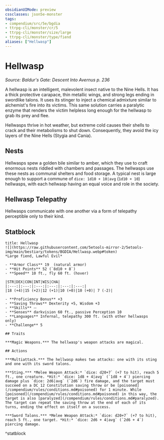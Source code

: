 ```yaml
---
obsidianUIMode: preview
cssclasses: json5e-monster
tags:
- compendium/src/5e/bgdia
- ttrpg-cli/monster/cr/5
- ttrpg-cli/monster/size/large
- ttrpg-cli/monster/type/fiend
aliases: ["Hellwasp"]
---
```

# Hellwasp
*Source: Baldur's Gate: Descent Into Avernus p. 236*  

A hellwasp is an intelligent, malevolent insect native to the Nine Hells. It has a thick protective carapace, thin metallic wings, and strong legs ending in swordlike talons. It uses its stinger to inject a chemical admixture similar to alchemist's fire into its victims. This same solution carries a paralytic enzyme that renders the victim helpless long enough for the hellwasp to grab its prey and flee.

Hellwasps thrive in hot weather, but extreme cold causes their shells to crack and their metabolisms to shut down. Consequently, they avoid the icy layers of the Nine Hells (Stygia and Cania).

## Nests

Hellwasps spew a golden bile similar to amber, which they use to craft enormous nests riddled with chambers and passages. The hellwasps use these nests as communal shelters and food storage. A typical nest is large enough to support a commune of `dice: 1d10 + 10|avg` (`1d10 + 10`) hellwasps, with each hellwasp having an equal voice and role in the society.

## Hellwasp Telepathy

Hellwasps communicate with one another via a form of telepathy perceptible only to their kind.

## Statblock

```ad-statblock
title: Hellwasp
![](https://raw.githubusercontent.com/5etools-mirror-2/5etools-img/main/bestiary/tokens/BGDIA/Hellwasp.webp#token)
*Large fiend, Lawful Evil*

- **Armor Class** 19  (natural armor)
- **Hit Points** 52 (`8d10 + 8`)
- **Speed** 10 ft., fly 60 ft. (hover)

|STR|DEX|CON|INT|WIS|CHA|
|:---:|:---:|:---:|:---:|:---:|:---:|
|18 (+4)|15 (+2)|12 (+1)|10 (+0)|10 (+0)| 7 (-2)|

- **Proficiency Bonus** +3
- **Saving Throws** Dexterity +5, Wisdom +3
- **Skills** ⏤
- **Senses** darkvision 60 ft., passive Perception 10
- **Languages** Infernal, telepathy 300 ft. (with other hellwasps only)
- **Challenge** 5

## Traits

***Magic Weapons.*** The hellwasp's weapon attacks are magical.

## Actions

***Multiattack.*** The hellwasp makes two attacks: one with its sting and one with its sword talons.

***Sting.*** *Melee Weapon Attack:* `dice: d20+7` (+7 to hit), reach 5 ft., one creature. *Hit:* `dice: 1d8 + 4|avg` (`1d8 + 4`) piercing damage plus `dice: 2d6|avg` (`2d6`) fire damage, and the target must succeed on a DC 12 Constitution saving throw or be [poisoned](/compendium/rules/conditions.md#poisoned) for 1 minute. While [poisoned](/compendium/rules/conditions.md#poisoned) in this way, the target is also [paralyzed](/compendium/rules/conditions.md#paralyzed). The target can repeat the saving throw at the end of each of its turns, ending the effect on itself on a success.

***Sword Talons.*** *Melee Weapon Attack:* `dice: d20+7` (+7 to hit), reach 5 ft., one target. *Hit:* `dice: 2d6 + 4|avg` (`2d6 + 4`) piercing damage.
```
^statblock